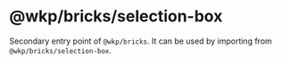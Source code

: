 # @wkp/bricks/selection-box

Secondary entry point of `@wkp/bricks`. It can be used by importing from `@wkp/bricks/selection-box`.
